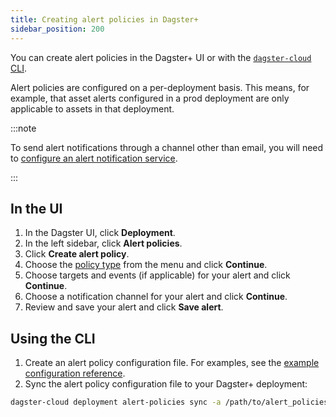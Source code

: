 ```yaml
---
title: Creating alert policies in Dagster+
sidebar_position: 200
---
```


You can create alert policies in the Dagster+ UI or with the [`dagster-cloud` CLI](/dagster-plus/deployment/management/dagster-cloud-cli).

Alert policies are configured on a per-deployment basis. This means, for example, that asset alerts configured in a prod deployment are only applicable to assets in that deployment.


:::note

To send alert notifications through a channel other than email, you will need to [configure an alert notification service](/dagster-plus/features/alerts/configuring-an-alert-notification-service).

:::

## In the UI

1. In the Dagster UI, click **Deployment**.
2. In the left sidebar, click **Alert policies**.
3. Click **Create alert policy**.
4. Choose the [policy type](/dagster-plus/features/alerts/alert-policy-types) from the menu and click **Continue**.
5. Choose targets and events (if applicable) for your alert and click **Continue**.
6. Choose a notification channel for your alert and click **Continue**.
7. Review and save your alert and click **Save alert**.

## Using the CLI

1. Create an alert policy configuration file. For examples, see the [example configuration reference](/dagster-plus/features/alerts/example-config).
2. Sync the alert policy configuration file to your Dagster+ deployment:

```bash
dagster-cloud deployment alert-policies sync -a /path/to/alert_policies.yaml
```
